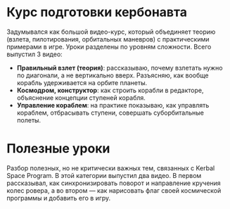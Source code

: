# Курс подготовки кербонавта

Задумывался как большой видео-курс, который объединяет теорию (взлета, пилотирования, орбитальных маневров) с практическими примерами в игре. Уроки разделены по уровням сложности. Всего выпустил 3 видео:

* **Правильный взлет (теория)**: рассказываю, почему взлетать нужно по диагонали, а не вертикально вверх. Разъясняю, как вообще корабль удерживается на орбите планеты.
* **Космодром, конструктор**: как строить корабли в редакторе, объяснение концепции ступеней корабля.
* **Управление кораблем**: на практике показываю, как управлять кораблем, отбрасывать ступени, совершать суборбитальные полеты.

# Полезные уроки

Разбор полезных, но не критически важных тем, связанных с Kerbal Space Program.
В этой категории выпустил два видео. В первом рассказывал, как синхронизировать поворот и направление кручения колес ровера, а во втором — как нарисовать флаг своей космической программы и добавить его в игру.